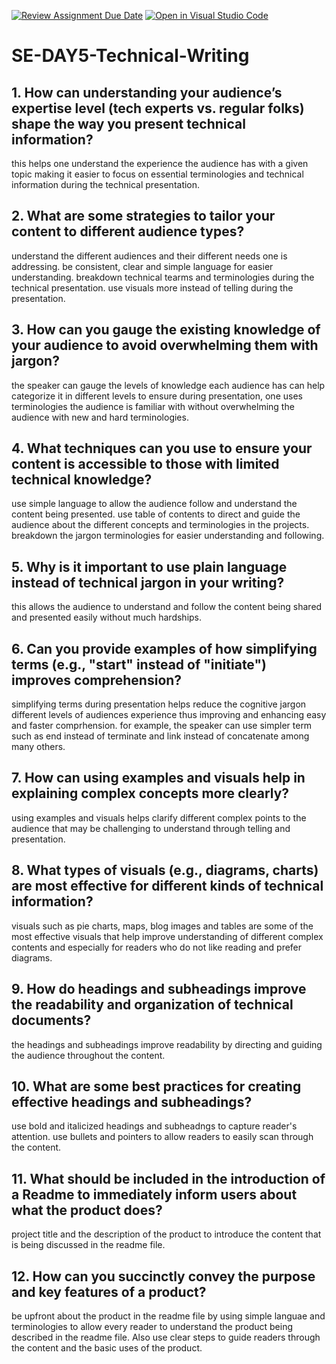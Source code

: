 [![Review Assignment Due Date](https://classroom.github.com/assets/deadline-readme-button-22041afd0340ce965d47ae6ef1cefeee28c7c493a6346c4f15d667ab976d596c.svg)](https://classroom.github.com/a/zsAR-pyY)
[![Open in Visual Studio Code](https://classroom.github.com/assets/open-in-vscode-2e0aaae1b6195c2367325f4f02e2d04e9abb55f0b24a779b69b11b9e10269abc.svg)](https://classroom.github.com/online_ide?assignment_repo_id=15641714&assignment_repo_type=AssignmentRepo)
# SE-DAY5-Technical-Writing
## 1. How can understanding your audience’s expertise level (tech experts vs. regular folks) shape the way you present technical information?
this helps one understand the experience the audience has with a given topic making it easier to focus on essential terminologies and technical information during the technical presentation.
## 2. What are some strategies to tailor your content to different audience types?
understand the different audiences and their different needs one is addressing.
be consistent, clear and simple language for easier understanding.
breakdown technical tearms and terminologies during the technical presentation.
use visuals more instead of telling during the presentation.
## 3. How can you gauge the existing knowledge of your audience to avoid overwhelming them with jargon?
the speaker can gauge the levels of knowledge each audience has can help categorize it in different levels to ensure during presentation, one uses terminologies the audience is familiar with without overwhelming the audience with new and hard terminologies.
## 4. What techniques can you use to ensure your content is accessible to those with limited technical knowledge?
use simple language to allow the audience follow and understand the content being presented.
use table of contents to direct and guide the audience about the different concepts and terminologies in the projects.
breakdown the jargon terminologies for easier understanding and following.
## 5. Why is it important to use plain language instead of technical jargon in your writing?
this allows the audience to understand and follow the content being shared and presented easily without much hardships. 
## 6. Can you provide examples of how simplifying terms (e.g., "start" instead of "initiate") improves comprehension?
simplifying terms during presentation helps reduce the cognitive jargon different levels of audiences experience thus improving and enhancing easy and faster comprhension. for example, the speaker can use simpler term such as end instead of terminate and link instead of concatenate among many others. 
## 7. How can using examples and visuals help in explaining complex concepts more clearly?
using examples and visuals helps clarify different complex points to the audience that may be challenging to understand through telling and presentation.
## 8. What types of visuals (e.g., diagrams, charts) are most effective for different kinds of technical information?
visuals such as pie charts, maps, blog images and tables are some of the most effective visuals that help improve understanding of different complex contents and especially for readers who do not like reading and prefer diagrams.  
## 9. How do headings and subheadings improve the readability and organization of technical documents?
the headings and subheadings improve readability by directing and guiding the audience throughout the content. 
## 10. What are some best practices for creating effective headings and subheadings?
use bold and italicized headings and subheadngs to capture reader's attention.
use bullets and pointers to allow readers to easily scan through the content.
## 11. What should be included in the introduction of a Readme to immediately inform users about what the product does?
project title and the description of the product to introduce the content that is being discussed in the readme file.
## 12. How can you succinctly convey the purpose and key features of a product?
be upfront about the product in the readme file by using simple languae and terminologies to allow every reader to understand the product being described in the readme file. Also use clear steps to guide readers through the content and the basic uses of the product.
